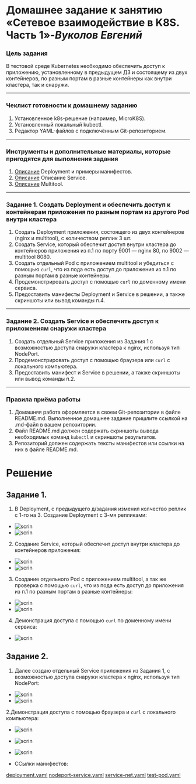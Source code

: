 # **Домашнее задание к занятию «Сетевое взаимодействие в K8S. Часть 1»**-***Вуколов Евгений***
 
### Цель задания
 
В тестовой среде Kubernetes необходимо обеспечить доступ к приложению, установленному в предыдущем ДЗ и состоящему из двух контейнеров, по разным портам в разные контейнеры как внутри кластера, так и снаружи.
 
------
 
### Чеклист готовности к домашнему заданию
 
1. Установленное k8s-решение (например, MicroK8S).
2. Установленный локальный kubectl.
3. Редактор YAML-файлов с подключённым Git-репозиторием.
 
------
 
### Инструменты и дополнительные материалы, которые пригодятся для выполнения задания
 
1. [Описание](https://kubernetes.io/docs/concepts/workloads/controllers/deployment/) Deployment и примеры манифестов.
2. [Описание](https://kubernetes.io/docs/concepts/services-networking/service/) Описание Service.
3. [Описание](https://github.com/wbitt/Network-MultiTool) Multitool.
 
------
 
### Задание 1. Создать Deployment и обеспечить доступ к контейнерам приложения по разным портам из другого Pod внутри кластера
 
1. Создать Deployment приложения, состоящего из двух контейнеров (nginx и multitool), с количеством реплик 3 шт.
2. Создать Service, который обеспечит доступ внутри кластера до контейнеров приложения из п.1 по порту 9001 — nginx 80, по 9002 — multitool 8080.
3. Создать отдельный Pod с приложением multitool и убедиться с помощью `curl`, что из пода есть доступ до приложения из п.1 по разным портам в разные контейнеры.
4. Продемонстрировать доступ с помощью `curl` по доменному имени сервиса.
5. Предоставить манифесты Deployment и Service в решении, а также скриншоты или вывод команды п.4.
 
------
 
### Задание 2. Создать Service и обеспечить доступ к приложениям снаружи кластера
 
1. Создать отдельный Service приложения из Задания 1 с возможностью доступа снаружи кластера к nginx, используя тип NodePort.
2. Продемонстрировать доступ с помощью браузера или `curl` с локального компьютера.
3. Предоставить манифест и Service в решении, а также скриншоты или вывод команды п.2.
 
------
 
### Правила приёма работы
 
1. Домашняя работа оформляется в своем Git-репозитории в файле README.md. Выполненное домашнее задание пришлите ссылкой на .md-файл в вашем репозитории.
2. Файл README.md должен содержать скриншоты вывода необходимых команд `kubectl` и скриншоты результатов.
3. Репозиторий должен содержать тексты манифестов или ссылки на них в файле README.md.


# **Решение**


## **Задание 1.**

1. В Deployment, с предыдущего д/задания изменил колчество реплик с 1-го на 3. Создание Deployment с 3-мя репликами:

- ![scrin](https://github.com/vgenii-379/1.4-1.4.md/blob/main/Снимок%20экрана%202025-03-15%20143030.png)
- ![scrin](https://github.com/Evgenii-379/1.4-1.4.md/blob/main/Снимок%20экрана%202025-03-15%20143103.png)

2. Создание Service, который обеспечит доступ внутри кластера до контейнеров приложения:

- ![scrin](https://github.com/Evgenii-379/1.4-1.4.md/blob/main/Снимок%20экрана%202025-03-15%20144831.png)
- ![scrin](https://github.com/Evgenii-379/1.4-1.4.md/blob/main/Снимок%20экрана%202025-03-15%20144702.png)

3. Создание отдельного Pod с приложением multitool, а так же проверка с помощью `curl`, что из пода есть доступ до приложения из п.1 по разным портам в разные контейнеры:

- ![scrin](https://github.com/Evgenii-379/1.4-1.4.md/blob/main/Снимок%20экрана%202025-03-15%20150958.png)
- ![scrin](https://github.com/Evgenii-379/1.4-1.4.md/blob/main/Снимок%20экрана%202025-03-15%20151108.png)

4. Демонстрация доступа с помощью `curl` по доменному имени сервиса:

- ![scrin](https://github.com/Evgenii-379/1.4-1.4.md/blob/main/Снимок%20экрана%202025-03-15%20151713.png)


## **Задание 2.**

1. Далее создаю отдельный Service приложения из Задания 1, с возможностью доступа снаружи кластера к nginx, используя тип NodePort:

- ![scrin](https://github.com/Evgenii-379/1.4-1.4.md/blob/main/Снимок%20экрана%202025-03-15%20211028.png)
- ![scrin](https://github.com//Evgenii-379/1.4-1.4.md/blob/main/Снимок%20экрана%202025-03-15%20211047.png)

2.Демонстрация доступа с помощью браузера и `curl` с локального компьютера:

- ![scrin](https://github.com/Evgenii-379/1.4-1.4.md/blob/main/Снимок%20экрана%202025-03-15%20211909.png)
- ![scrin](https://github.com/Evgenii-379/1.4-1.4.md/blob/main/Снимок%20экрана%202025-03-15%20211924.png)
- ![scrin](https://github.com/Evgenii-379/1.4-1.4.md/blob/main/Снимок%20экрана%202025-03-15%20211433.png)

- ССылки манифестов:

[deployment.yaml](https://github.com/Evgenii-379/1.4-1.4.md/blob/main/config_yml/deployment.yaml)
[nodeport-service.yaml](https://github.com/Evgenii-379/1.4-1.4.md/blob/main/config_yml/nodeport-service.yaml)
[service-net.yaml](https://github.com/Evgenii-379/1.4-1.4.md/blob/main/config_yml/service-net.yaml)
[test-pod.yaml](https://github.com/Evgenii-379/1.4-1.4.md/blob/main/config_yml/test-pod.yaml)





















































